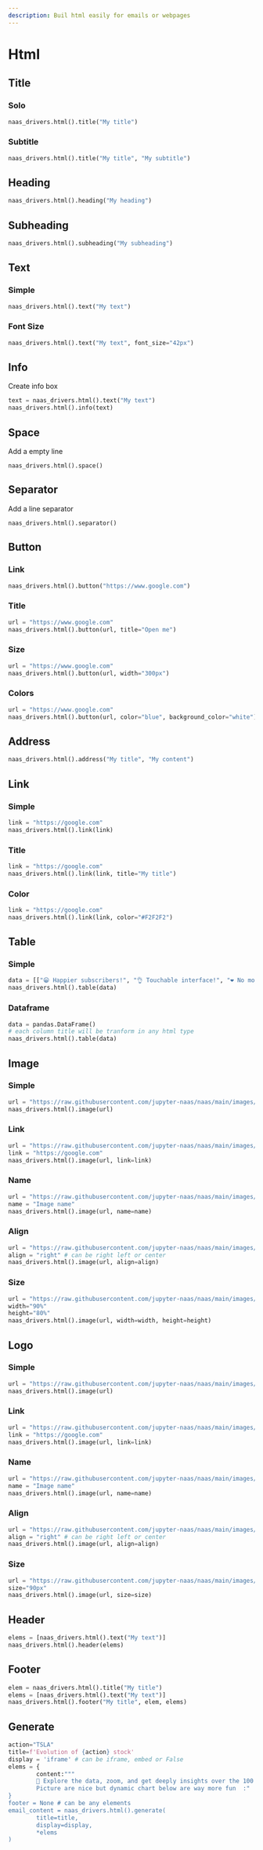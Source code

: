 ```yaml
---
description: Buil html easily for emails or webpages
---
```


# Html

## Title

### Solo

```python
naas_drivers.html().title("My title")
```

### Subtitle

```python
naas_drivers.html().title("My title", "My subtitle")
```

## Heading



```python
naas_drivers.html().heading("My heading")
```

## Subheading

```python
naas_drivers.html().subheading("My subheading")
```

## Text

### Simple

```python
naas_drivers.html().text("My text")
```

### Font Size

```python
naas_drivers.html().text("My text", font_size="42px")
```

## Info

Create info box

```python
text = naas_drivers.html().text("My text")
naas_drivers.html().info(text)
```

## Space

Add a empty line 

```text
naas_drivers.html().space()
```

## Separator

Add a line separator

```text
naas_drivers.html().separator()
```

## Button

### Link

```python
naas_drivers.html().button("https://www.google.com")
```

### Title

```python
url = "https://www.google.com"
naas_drivers.html().button(url, title="Open me")
```

### Size

```python
url = "https://www.google.com"
naas_drivers.html().button(url, width="300px")
```

### Colors

```python
url = "https://www.google.com"
naas_drivers.html().button(url, color="blue", background_color="white")
```

## Address

```python
naas_drivers.html().address("My title", "My content")
```

## Link

### Simple

```python
link = "https://google.com"
naas_drivers.html().link(link)
```

### Title

```python
link = "https://google.com"
naas_drivers.html().link(link, title="My title")
```

### Color

```python
link = "https://google.com"
naas_drivers.html().link(link, color="#F2F2F2")
```



## Table

### Simple

```python
data = [["😁 Happier subscribers!", "👌 Touchable interface!", "❤️ No more frustration!"],["💌 Semantic email markup!", "🦻 Screenreader friendly!", "💬 Commented for easy use!"]]
naas_drivers.html().table(data)
```

### Dataframe



```python
data = pandas.DataFrame()
# each column title will be tranform in any html type
naas_drivers.html().table(data)
```

## Image

### Simple

```python
url = "https://raw.githubusercontent.com/jupyter-naas/naas/main/images/naas_logo.svg"
naas_drivers.html().image(url)
```

### Link

```python
url = "https://raw.githubusercontent.com/jupyter-naas/naas/main/images/naas_logo.svg"
link = "https://google.com"
naas_drivers.html().image(url, link=link)
```

### Name

```python
url = "https://raw.githubusercontent.com/jupyter-naas/naas/main/images/naas_logo.svg"
name = "Image name"
naas_drivers.html().image(url, name=name)
```

### Align

```python
url = "https://raw.githubusercontent.com/jupyter-naas/naas/main/images/naas_logo.svg"
align = "right" # can be right left or center
naas_drivers.html().image(url, align=align)
```

### Size

```python
url = "https://raw.githubusercontent.com/jupyter-naas/naas/main/images/naas_logo.svg"
width="90%"
height="80%"
naas_drivers.html().image(url, width=width, height=height)
```

## Logo

### Simple

```python
url = "https://raw.githubusercontent.com/jupyter-naas/naas/main/images/naas_logo.svg"
naas_drivers.html().image(url)
```

### Link

```python
url = "https://raw.githubusercontent.com/jupyter-naas/naas/main/images/naas_logo.svg"
link = "https://google.com"
naas_drivers.html().image(url, link=link)
```

### Name

```python
url = "https://raw.githubusercontent.com/jupyter-naas/naas/main/images/naas_logo.svg"
name = "Image name"
naas_drivers.html().image(url, name=name)
```

### Align

```python
url = "https://raw.githubusercontent.com/jupyter-naas/naas/main/images/naas_logo.svg"
align = "right" # can be right left or center
naas_drivers.html().image(url, align=align)
```

### Size

```python
url = "https://raw.githubusercontent.com/jupyter-naas/naas/main/images/naas_logo.svg"
size="90px"
naas_drivers.html().image(url, size=size)
```

## Header

```python
elems = [naas_drivers.html().text("My text")]
naas_drivers.html().header(elems)
```

## Footer

```python
elem = naas_drivers.html().title("My title")
elems = [naas_drivers.html().text("My text")]
naas_drivers.html().footer("My title", elem, elems)
```

## Generate

```python
action="TSLA"
title=f'Evolution of {action} stock'
display = 'iframe' # can be iframe, embed or False
elems = {
        content:"""
        🚀 Explore the data, zoom, and get deeply insights over the 100 last days Below. 
        Picture are nice but dynamic chart below are way more fun  :"
}
footer = None # can be any elements
email_content = naas_drivers.html().generate(
        title=title,
        display=display,
        *elems
)
```

